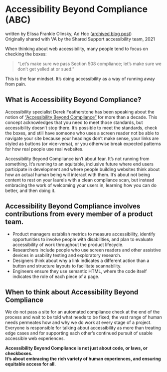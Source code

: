 # Accessibility Beyond Compliance (ABC)
written by Elissa Frankle Olinsky, Ad Hoc ([archived blog post](https://web.archive.org/web/20250203052657/https://adhoc.team/2020/02/07/accessibility-beyond-compliance/))<br>
Originally shared with VA by the Shared Support accessibility team, 2021

When thinking about web accessibility, many people tend to focus on checking the boxes: 
> “Let’s make sure we pass Section 508 compliance; let’s make sure we don’t get yelled at or sued.”

This is the fear mindset. 
It’s doing accessibility as a way of running away from pain.

## What is Accessibility Beyond Compliance?

Accessibility specialist Derek Featherstone has been speaking about the notion of [“Accessibility Beyond Compliance”](http://boxofchocolates.ca/archives/2008/08/16/one-two-punch/) for more than a decade. This concept acknowledges that you need to meet those standards, but accessibility doesn’t stop there. It’s possible to meet the standards, check the boxes, and still have someone who uses a screen reader not be able to navigate your site because your headings don’t make sense, your links are styled as buttons (or vice-versa), or you otherwise break expected patterns for how real people use real websites.

Accessibility Beyond Compliance isn’t about fear. It’s not running from something. It’s running to an equitable, inclusive future where end users participate in development and where people building websites think about how an actual human being will interact with them. It’s about not being content to rest on your laurels with a clean compliance scan, but instead embracing the work of welcoming your users in, learning how you can do better, and then doing it.

## Accessibility Beyond Compliance involves contributions from every member of a product team. 

- Product managers establish metrics to measure accessibility, identify opportunities to involve people with disabilities, and plan to evaluate accessibility of work throughout the product lifecycle.
- Researchers include people who use screen readers and other assistive devices in usability testing and exploratory research. 
- Designers think about why a link indicates a different action than a button and structure layouts to facilitate scannability. 
- Engineers ensure they use semantic HTML, where the code itself indicates the role of each piece of a page.

## When to think about Accessibility Beyond Compliance

We do not pass a site for an automated compliance check at the end of the process and wait to be told what needs to be fixed; the vast range of human needs permeates how and why we do work at every stage of a project. Everyone is responsible for talking about accessibility as more than treating edge cases and for supporting each other’s continued pursuit of usable accessible web experiences.

**Accessibility Beyond Compliance is not just about code, or laws, or checkboxes. <br/>It’s about embracing the rich variety of human experiences, and ensuring equitable access for all.**
